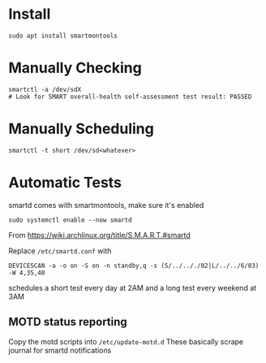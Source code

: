 # Install
```shell
sudo apt install smartmontools
```

# Manually Checking
```shell
smartctl -a /dev/sdX
# Look for SMART overall-health self-assessment test result: PASSED
```


# Manually Scheduling
```shell
smartctl -t short /dev/sd<whatever>
```

# Automatic Tests
smartd comes with smartmontools, make sure it's enabled
```shell
sudo systemctl enable --now smartd
```

From https://wiki.archlinux.org/title/S.M.A.R.T.#smartd

Replace `/etc/smartd.conf` with 
```text
DEVICESCAN -a -o on -S on -n standby,q -s (S/../.././02|L/../../6/03) -W 4,35,40
```
schedules a short test every day at 2AM and a long test every weekend at 3AM

## MOTD status reporting
Copy the motd scripts into `/etc/update-motd.d`
These basically scrape journal for smartd notifications

